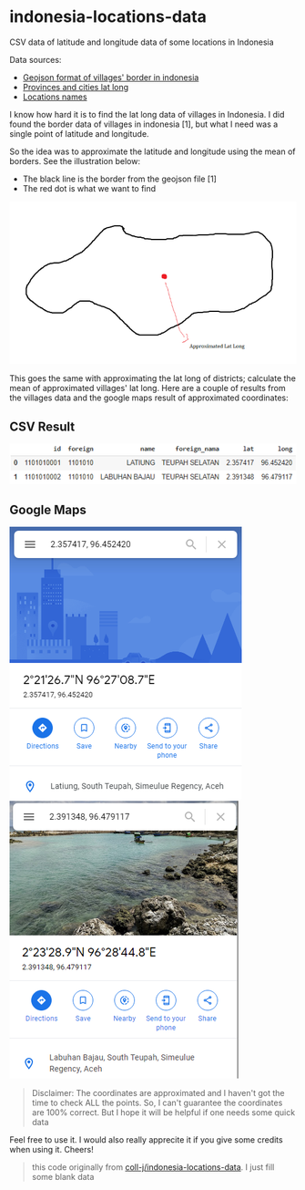 <!-- GitAds-Verify: 7XJTMLTZYP7LW3H275DHD6K3ONFGJCDI -->
# indonesia-locations-data
CSV data of latitude and longitude data of some locations in Indonesia

Data sources:
- [Geojson format of villages' border in indonesia](https://github.com/pararawendy/border-desa-indonesia-geojson)
- [Provinces and cities lat long](https://github.com/benangmerah/wilayah)
- [Locations names](https://github.com/edwardsamuel/Wilayah-Administratif-Indonesia)

I know how hard it is to find the lat long data of villages in Indonesia. I did found the border data of villages in indonesia [1], but what I need was a single point of latitude and longitude.

So the idea was to approximate the latitude and longitude using the mean of borders. See the illustration below:
* The black line is the border from the geojson file [1]
* The red dot is what we want to find

![illustration](images/illustration-1.png)

This goes the same with approximating the lat long of districts; calculate the mean of approximated villages' lat long. Here are a couple of results from the villages data and the google maps result of approximated coordinates:

## CSV Result
![example-1](images/example-1.png)

## Google Maps
![example-2](images/example-2.png)
![example-3](images/example-3.png)

> Disclaimer: The coordinates are approximated and I haven't got the time to check ALL the points. So, I can't guarantee the coordinates are 100% correct. But I hope it will be helpful if one needs some quick data

Feel free to use it. I would also really apprecite it if you give some credits when using it. Cheers!

> this code originally from [coll-j/indonesia-locations-data](https://github.com/coll-j/indonesia-locations-data). I just fill some blank data
